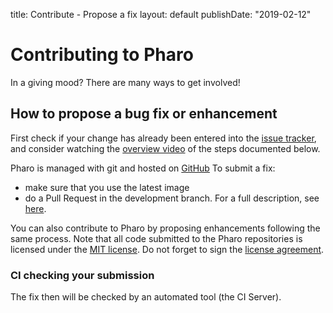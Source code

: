 title: Contribute - Propose a fixlayout: defaultpublishDate: "2019-02-12"<div class="teaser"># Contributing to Pharo<p><i class="fa fa-heart"></i> In a giving mood? There are many ways to get involved!</p></div>## How to propose a bug fix or enhancementFirst check if your change has already been entered into the [issue tracker](https://github.com/pharo-project/pharo/issues), and consider watching the [overview video](https://vimeo.com/162493974) of the steps documented below. Pharo is managed with git and hosted on [GitHub](https://github.com/pharo-project/pharo) To submit a fix:- make sure that you use the latest image- do a Pull Request in the development branch. For a full description, see [here](https://github.com/pharo-project/pharo/wiki/Contribute-a-fix-to-Pharo).You can also contribute to Pharo by proposing enhancements following the same process. Note that all code submitted to the Pharo repositories is licensed under the [MIT license](http://opensource.org/licenses/MIT). Do not forget to sign the [license agreement](http://files.pharo.org/media/PharoSoftwareDistributionAgreement.pdf).### CI checking your submissionThe fix then will be checked by an automated tool \(the CI Server\). 